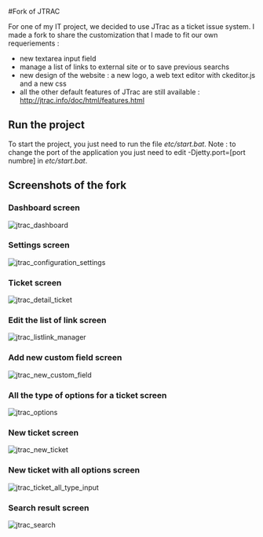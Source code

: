 #Fork of JTRAC

For one of my IT project, we decided to use JTrac as a ticket issue system. I made a fork to share the customization that I made to fit our own requeriements  :

* new textarea input field
* manage a list of links to external site or to save previous searchs 
* new design of the website : a new logo, a web text editor with ckeditor.js and a new css
* all the other default features of JTrac are still available : http://jtrac.info/doc/html/features.html

## Run the project

To start the project, you just need to run the file *etc/start.bat*.
Note : to change the port of the application you just need to edit -Djetty.port=[port numbre] in *etc/start.bat*.

## Screenshots of the fork

### Dashboard screen

![jtrac_dashboard](https://github.com/LibreNico/jtrac/blob/develop/doc/jtrac_screenshot/jtrac_dashboard?raw=true)

### Settings screen

![jtrac_configuration_settings](https://github.com/LibreNico/jtrac/blob/develop/doc/jtrac_screenshot/jtrac_configuration_settings?raw=true)

### Ticket screen
![jtrac_detail_ticket](https://github.com/LibreNico/jtrac/blob/develop/doc/jtrac_screenshot/jtrac_detail_ticket?raw=true)

### Edit the list of link screen
![jtrac_listlink_manager](https://github.com/LibreNico/jtrac/blob/develop/doc/jtrac_screenshot/jtrac_listlink_manager?raw=true)

### Add new custom field screen
![jtrac_new_custom_field](https://github.com/LibreNico/jtrac/blob/develop/doc/jtrac_screenshot/jtrac_new_custom_field?raw=true)

### All the type of options for a ticket screen
![jtrac_options](https://github.com/LibreNico/jtrac/blob/develop/doc/jtrac_screenshot/jtrac_options?raw=true)

### New ticket screen
![jtrac_new_ticket](https://github.com/LibreNico/jtrac/blob/develop/doc/jtrac_screenshot/jtrac_new_ticket?raw=true)

### New ticket with all options screen
![jtrac_ticket_all_type_input](https://github.com/LibreNico/jtrac/blob/develop/doc/jtrac_screenshot/jtrac_ticket_all_type_input?raw=true)

### Search result screen
![jtrac_search](https://github.com/LibreNico/jtrac/blob/develop/doc/jtrac_screenshot/jtrac_search?raw=true)

